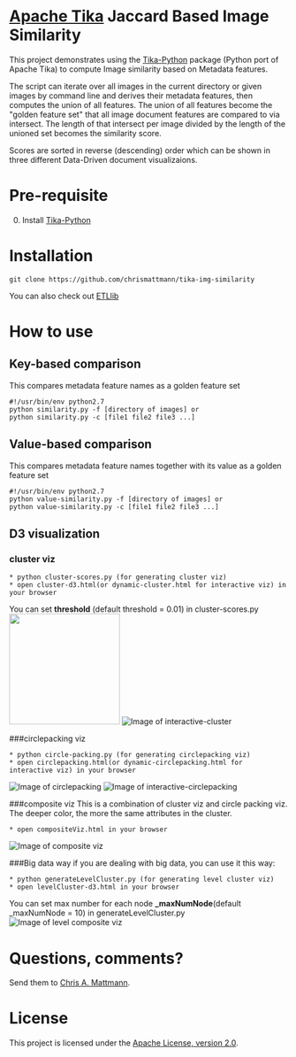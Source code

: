 [Apache Tika](http://tika.apache.org/) Jaccard Based Image Similarity
===

This project demonstrates using the [Tika-Python](http://github.com/chrismattmann/tika-python) package (Python port of Apache Tika) to compute Image similarity based on Metadata features.

The script can iterate over all images in the current directory or given images by command line and derives their metadata features, then computes the union of all features. The union of all features become the "golden feature set" that all image document features are compared to via intersect. The length of that intersect per image divided by the length of the unioned set becomes the similarity score.

Scores are sorted in reverse (descending) order which can be shown in three different Data-Driven document visualizaions.

Pre-requisite
===
0. Install [Tika-Python](http://github.com/chrismattmann/tika-python)

Installation
===
```
git clone https://github.com/chrismattmann/tika-img-similarity
```
You can also check out [ETLlib](https://github.com/chrismattmann/etllib/tree/master/etl/imagesimilarity.py)

How to use
===

Key-based comparison
--------------------
This compares metadata feature names as a golden feature set
```
#!/usr/bin/env python2.7
python similarity.py -f [directory of images] or 
python similarity.py -c [file1 file2 file3 ...]
```
Value-based comparison
----------------------
This compares metadata feature names together with its value as a golden feature set
```
#!/usr/bin/env python2.7
python value-similarity.py -f [directory of images] or 
python value-similarity.py -c [file1 file2 file3 ...]
```

D3 visualization
----------------

### cluster viz 
```
* python cluster-scores.py (for generating cluster viz)
* open cluster-d3.html(or dynamic-cluster.html for interactive viz) in your browser
```
You can set **threshold** (default threshold = 0.01) in cluster-scores.py
<img src="https://github.com/dongnizh/tika-img-similarity/blob/refactor/snapshots/cluster.png" width = "200px" height = "200px">
![Image of interactive-cluster](https://github.com/dongnizh/tika-img-similarity/blob/refactor/snapshots/interactive-cluster.png)

###circlepacking viz
```
* python circle-packing.py (for generating circlepacking viz)
* open circlepacking.html(or dynamic-circlepacking.html for interactive viz) in your browser
```
![Image of circlepacking](https://github.com/dongnizh/tika-img-similarity/blob/refactor/snapshots/circlepacking.png)
![Image of interactive-circlepacking](https://github.com/dongnizh/tika-img-similarity/blob/refactor/snapshots/interactive-circlepacking.png)

###composite viz
This is a combination of cluster viz and circle packing viz.
The deeper color, the more the same attributes in the cluster.
```
* open compositeViz.html in your browser
```
![Image of composite viz](https://github.com/dongnizh/tika-img-similarity/blob/refactor/snapshots/composite.png)

###Big data way
if you are dealing with big data, you can use it this way:
```
* python generateLevelCluster.py (for generating level cluster viz)
* open levelCluster-d3.html in your browser
```
You can set max number for each node **_maxNumNode**(default _maxNumNode = 10) in generateLevelCluster.py
![Image of level composite viz](https://github.com/dongnizh/tika-img-similarity/blob/refactor/snapshots/level-composite.png)

Questions, comments?
===================
Send them to [Chris A. Mattmann](mailto:chris.a.mattmann@jpl.nasa.gov).

License
===

This project is licensed under the [Apache License, version 2.0](http://www.apache.org/licenses/LICENSE-2.0).







